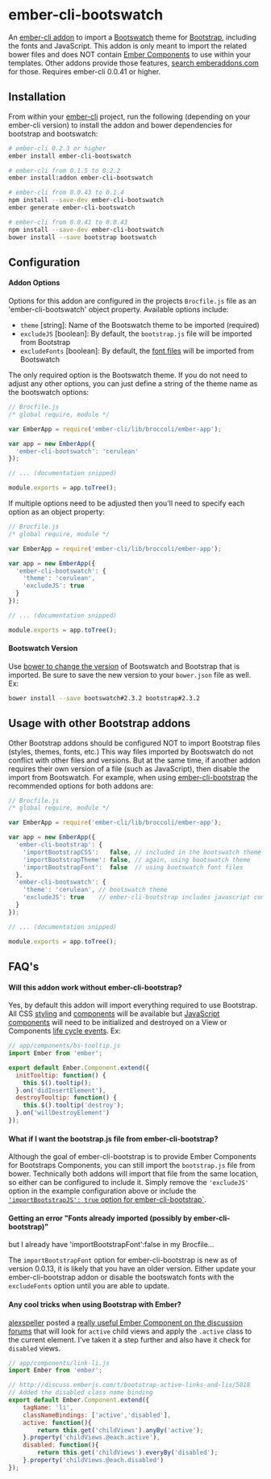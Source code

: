 ember-cli-bootswatch
====================

An [ember-cli addon](http://www.emberaddons.com/) to import a [Bootswatch](http://bootswatch.com/)
theme for [Bootstrap](http://getbootstrap.com/), including the fonts and
JavaScript. This addon is only meant to import the related bower files and
does NOT contain [Ember Components](http://emberjs.com/guides/components/)
to use within your templates. Other addons provide those features,
[search emberaddons.com](http://www.emberaddons.com/?query=bootstrap) for
those. Requires ember-cli 0.0.41 or higher.




## Installation

From within your [ember-cli](http://www.ember-cli.com/) project, run the
following (depending on your ember-cli version) to install the addon and
bower dependencies for bootstrap and bootswatch:

```bash
# ember-cli 0.2.3 or higher
ember install ember-cli-bootswatch
```

```bash
# ember-cli from 0.1.5 to 0.2.2
ember install:addon ember-cli-bootswatch
```

```bash
# ember-cli from 0.0.43 to 0.1.4
npm install --save-dev ember-cli-bootswatch
ember generate ember-cli-bootswatch
```

```bash
# ember-cli from 0.0.41 to 0.0.43
npm install --save-dev ember-cli-bootswatch
bower install --save bootstrap bootswatch
```




## Configuration


#### Addon Options

Options for this addon are configured in the projects `Brocfile.js` file
as an 'ember-cli-bootswatch' object property. Available options include:

* `theme` [string]: Name of the Bootswatch theme to be imported (required)
* `excludeJS` [boolean]: By default, the `bootstrap.js` file will be imported from Bootstrap
* `excludeFonts` [boolean]: By default, the [font files](https://github.com/thomaspark/bootswatch/tree/gh-pages/fonts) will be imported from Bootswatch

The only required option is the Bootswatch theme. If you do not need to
adjust any other options, you can just define a string of the theme name
as the bootswatch options:

```javascript
// Brocfile.js
/* global require, module */

var EmberApp = require('ember-cli/lib/broccoli/ember-app');

var app = new EmberApp({
  'ember-cli-bootswatch': 'cerulean'
});

// ... (documentation snipped)

module.exports = app.toTree();
```

If multiple options need to be adjusted then you'll need to specify each
option as an object property:

```javascript
// Brocfile.js
/* global require, module */

var EmberApp = require('ember-cli/lib/broccoli/ember-app');

var app = new EmberApp({
  'ember-cli-bootswatch': {
    'theme': 'cerulean',
    'excludeJS': true
  }
});

// ... (documentation snipped)

module.exports = app.toTree();
```


#### Bootswatch Version

Use [bower to change the version](http://bower.io/docs/api/#install) of
Bootswatch and Bootstrap that is imported. Be sure to save the new version
to your `bower.json` file as well. Ex:

```bash
bower install --save bootswatch#2.3.2 bootstrap#2.3.2
```




## Usage with other Bootstrap addons

Other Bootstrap addons should be configured NOT to import Bootstrap files
(styles, themes, fonts, etc.) This way files imported by Bootswatch do not
conflict with other files and versions. But at the same time, if another
addon requires their own version of a file (such as JavaScript), then disable
the import from Bootswatch. For example, when using
[ember-cli-bootstrap](https://github.com/dockyard/ember-cli-bootstrap) the
recommended options for both addons are:

```javascript
// Brocfile.js
/* global require, module */

var EmberApp = require('ember-cli/lib/broccoli/ember-app');

var app = new EmberApp({
  'ember-cli-bootstrap': {
    'importBootstrapCSS':   false, // included in the bootswatch theme
    'importBootstrapTheme': false, // again, using bootswatch theme
    'importBootstrapFont':  false  // using bootswatch font files
  },
  'ember-cli-bootswatch': {
    'theme': 'cerulean', // bootswatch theme
    'excludeJS': true    // ember-cli-bootstrap includes javascript components
  }
});

// ... (documentation snipped)

module.exports = app.toTree();
```




## FAQ's


#### Will this addon work without ember-cli-bootstrap?

Yes, by default this addon will import everything required to
use Bootstrap. All CSS [styling](http://getbootstrap.com/css/)
and [components](http://getbootstrap.com/components/) will be
available but [JavaScript components](http://getbootstrap.com/javascript/)
will need to be initialized and destroyed on a View or Components
[life cycle events](http://emberjs.com/guides/understanding-ember/the-view-layer/#toc_lifecycle-hooks).
Ex:

```javascript
// app/components/bs-tooltip.js
import Ember from 'ember';

export default Ember.Component.extend({
  initTooltip: function() {
    this.$().tooltip();
  }.on('didInsertElement'),
  destroyTooltip: function() {
    this.$().tooltip('destroy');
  }.on('willDestroyElement')
});
```


#### What if I want the bootstrap.js file from ember-cli-bootstrap?

Although the goal of ember-cli-bootstrap is to provide Ember Components
for Bootstraps Components, you can still import the `bootstrap.js` file
from bower. Technically both addons will import that file from the same
location, so either can be configured to include it. Simply remove the
`'excludeJS'` option in the example configuration above or include the
[`'importBootstrapJS': true` option for ember-cli-bootstrap`](https://github.com/dockyard/ember-cli-bootstrap#importing-javascript-from-twitter-bootstrap).


#### Getting an error "Fonts already imported (possibly by ember-cli-bootstrap)"
but I already have 'importBootstrapFont':false in my Brocfile...

The `importBootstrapFont` option for ember-cli-bootstrap is new as of
version 0.0.13, it is likely that you have an older version. Either update
your ember-cli-bootstrap addon or disable the bootswatch fonts with the
`excludeFonts` option until you are able to update.


#### Any cool tricks when using Bootstrap with Ember?

[alexspeller](https://twitter.com/alexspeller/) posted a
[really useful Ember Component on the discussion forums](http://discuss.emberjs.com/t/bootstrap-active-links-and-lis/5018/1)
that will look for `active` child views and apply the `.active` class to
the current element. I've taken it a step further and also have it check
for `disabled` views.

```javascript
// app/components/link-li.js
import Ember from 'ember';

// http://discuss.emberjs.com/t/bootstrap-active-links-and-lis/5018
// Added the disabled class name binding
export default Ember.Component.extend({
	tagName: 'li',
	classNameBindings: ['active','disabled'],
	active: function(){
		return this.get('childViews').anyBy('active');
	}.property('childViews.@each.active'),
	disabled: function(){
		return this.get('childViews').everyBy('disabled');
	}.property('childViews.@each.disabled')
});
```
